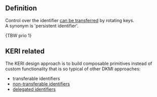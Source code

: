 ## Definition
Control over the identifier [can be transferred](transferable.md) by rotating keys.\
A synonym is 'persistent identifier'.

{TBW prio 1}

## KERI related

The KERI design approach is to build composable primitives instead of custom functionality that is so typical of other DKMI approaches:

- transferable identifiers
- [non-transferable identifiers](non-transferable-identifier.md)
- [delegated identifiers](delegated-identifier.md)